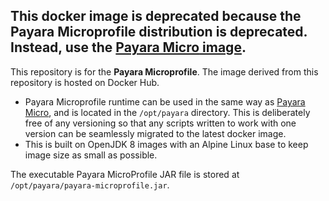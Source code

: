 This docker image is deprecated because the **Payara Microprofile** distribution is deprecated. Instead, use the [**Payara Micro** image](https://hub.docker.com/r/payara/micro/).
-----------------------------------------------------------------------------------

This repository is for the **Payara Microprofile**. The image derived from this repository is hosted on Docker Hub.

* Payara Microprofile runtime can be used in the same way as [Payara Micro](https://hub.docker.com/r/payara/micro/), and is located in the `/opt/payara` directory. This is deliberately free of any versioning so that any scripts written to work with one version can be seamlessly migrated to the latest docker image.
* This is built on OpenJDK 8 images with an Alpine Linux base to keep image size as small as possible.

The executable Payara MicroProfile JAR file is stored at `/opt/payara/payara-microprofile.jar`.
